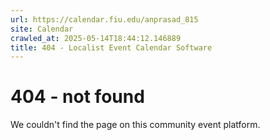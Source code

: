 ```yaml
---
url: https://calendar.fiu.edu/anprasad_815
site: Calendar
crawled_at: 2025-05-14T18:44:12.146889
title: 404 - Localist Event Calendar Software
---
```


# 404 - not found
We couldn't find the page on this community event platform.
